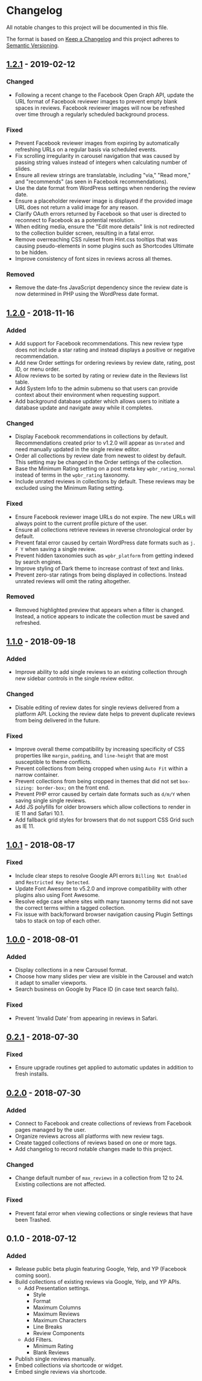 # Changelog
All notable changes to this project will be documented in this file.

The format is based on [Keep a Changelog](https://keepachangelog.com/en/1.0.0/)
and this project adheres to [Semantic Versioning](https://semver.org/spec/v2.0.0.html).

## [1.2.1] - 2019-02-12

### Changed

- Following a recent change to the Facebook Open Graph API, update the URL
  format of Facebook reviewer images to prevent empty blank spaces in reviews.
  Facebook reviewer images will now be refreshed over time through a regularly
  scheduled background process.

### Fixed

- Prevent Facebook reviewer images from expiring by automatically refreshing
  URLs on a regular basis via scheduled events.
- Fix scrolling irregularity in carousel navigation that was caused by passing
  string values instead of integers when calculating number of slides.
- Ensure all review strings are translatable, including "via," "Read more," and
  "recommends" (as seen in Facebook recommendations).
- Use the date format from WordPress settings when rendering the review date.
- Ensure a placeholder reviewer image is displayed if the provided image URL
  does not return a valid image for any reason.
- Clarify OAuth errors returned by Facebook so that user is directed to
  reconnect to Facebook as a potential resolution.
- When editing media, ensure the "Edit more details" link is not redirected to
  the collection builder screen, resulting in a fatal error.
- Remove overreaching CSS ruleset from Hint.css tooltips that was causing
  pseudo-elements in some plugins such as Shortcodes Ultimate to be hidden.
- Improve consistency of font sizes in reviews across all themes.

### Removed

- Remove the date-fns JavaScript dependency since the review date is now
  determined in PHP using the WordPress date format.

## [1.2.0] - 2018-11-16

### Added

- Add support for Facebook recommendations. This new review type does
  not include a star rating and instead displays a positive or negative
  recommendation.
- Add new Order settings for ordering reviews by review date, rating,
  post ID, or menu order.
- Allow reviews to be sorted by rating or review date in the Reviews
  list table.
- Add System Info to the admin submenu so that users can provide context
  about their environment when requesting support.
- Add background database updater which allows users to initiate a
  database update and navigate away while it completes.

### Changed

- Display Facebook recommendations in collections by default.
  Recommendations created prior to v1.2.0 will appear as `Unrated` and
  need manually updated in the single review editor.
- Order all collections by review date from newest to oldest by default.
  This setting may be changed in the Order settings of the collection.
- Base the Minimum Rating setting on a post meta key
  `wpbr_rating_normal` instead of terms in the `wpbr_rating` taxonomy.
- Include unrated reviews in collections by default. These reviews may
  be excluded using the Minimum Rating setting.

### Fixed

- Ensure Facebook reviewer image URLs do not expire. The new URLs will
  always point to the current profile picture of the user.
- Ensure all collections retrieve reviews in reverse chronological order
  by default.
- Prevent fatal error caused by certain WordPress date formats such as
  `j. F Y` when saving a single review.
- Prevent hidden taxonomies such as `wpbr_platform` from getting indexed
  by search engines.
- Improve styling of Dark theme to increase contrast of text and links.
- Prevent zero-star ratings from being displayed in collections. Instead
  unrated reviews will omit the rating altogether.

### Removed

- Removed highlighted preview that appears when a filter is changed.
  Instead, a notice appears to indicate the collection must be saved and
  refreshed.

## [1.1.0] - 2018-09-18

### Added

- Improve ability to add single reviews to an existing collection
  through new sidebar controls in the single review editor.

### Changed

- Disable editing of review dates for single reviews delivered from a
  platform API. Locking the review date helps to prevent duplicate
  reviews from being delivered in the future.

### Fixed

- Improve overall theme compatibility by increasing specificity of
  CSS properties like `margin`, `padding`, and `line-height` that are
	most susceptible to theme conflicts.
- Prevent collections from being cropped when using `Auto Fit` within a
  narrow container.
- Prevent collections from being cropped in themes that did not set
  `box-sizing: border-box;` on the front end.
- Prevent PHP error caused by certain date formats such as `d/m/Y` when
  saving single single reviews.
- Add JS polyfills for older browsers which allow collections to render
  in IE 11 and Safari 10.1.
- Add fallback grid styles for browsers that do not support CSS Grid
  such as IE 11.

## [1.0.1] - 2018-08-17

### Fixed

- Include clear steps to resolve Google API errors `Billing Not Enabled`
  and `Restricted Key Detected`.
- Update Font Awesome to v5.2.0 and improve compatibility with other
  plugins also using Font Awesome.
- Resolve edge case where sites with many taxonomy terms did not save
  the correct terms within a tagged collection.
- Fix issue with back/forward browser navigation causing Plugin Settings
  tabs to stack on top of each other.

## [1.0.0] - 2018-08-01

### Added

- Display collections in a new Carousel format.
- Choose how many slides per view are visible in the Carousel and watch
  it adapt to smaller viewports.
- Search business on Google by Place ID (in case text search fails).

### Fixed

- Prevent 'Invalid Date' from appearing in reviews in Safari.

## [0.2.1] - 2018-07-30

### Fixed

- Ensure upgrade routines get applied to automatic updates in addition
  to fresh installs.

## [0.2.0] - 2018-07-30

### Added

- Connect to Facebook and create collections of reviews from Facebook
  pages managed by the user.
- Organize reviews across all platforms with new review tags.
- Create tagged collections of reviews based on one or more tags.
- Add changelog to record notable changes made to this project.

### Changed

- Change default number of `max_reviews` in a collection from 12 to 24.
  Existing collections are not affected.

### Fixed

- Prevent fatal error when viewing collections or single reviews that
  have been Trashed.

## 0.1.0 - 2018-07-12

### Added

- Release public beta plugin featuring Google, Yelp, and YP (Facebook
  coming soon).
- Build collections of existing reviews via Google, Yelp, and YP APIs.
    - Add Presentation settings.
        - Style
        - Format
        - Maximum Columns
        - Maximum Reviews
        - Maximum Characters
        - Line Breaks
        - Review Components
    - Add Filters.
        - Minimum Rating
        - Blank Reviews
- Publish single reviews manually.
- Embed collections via shortcode or widget.
- Embed single reviews via shortcode.

[1.2.1]: https://github.com/impress-org/wp-business-reviews/compare/v1.2.0...v1.2.1
[1.2.0]: https://github.com/impress-org/wp-business-reviews/compare/v1.1.0...v1.2.0
[1.1.0]: https://github.com/impress-org/wp-business-reviews/compare/v1.0.1...v1.1.0
[1.0.1]: https://github.com/impress-org/wp-business-reviews/compare/v1.0.0...v1.0.1
[1.0.0]: https://github.com/impress-org/wp-business-reviews/compare/v0.2.1...v1.0.0
[0.2.1]: https://github.com/impress-org/wp-business-reviews/compare/v0.2.0...v0.2.1
[0.2.0]: https://github.com/impress-org/wp-business-reviews/compare/v0.1.0...v0.2.0
